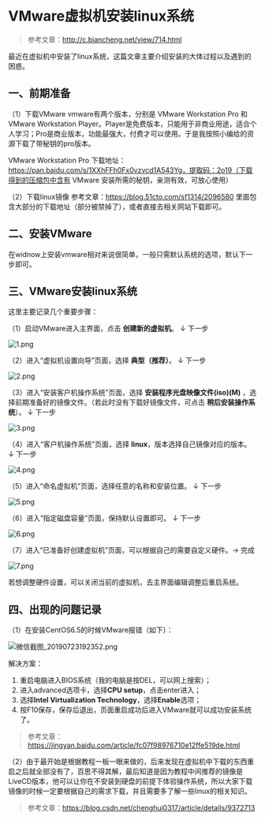 # VMware虚拟机安装linux系统

> 参考文章：http://c.biancheng.net/view/714.html

最近在虚拟机中安装了linux系统，这篇文章主要介绍安装的大体过程以及遇到的困惑。

## 一、前期准备

（1）下载VMware
vmware有两个版本，分别是 VMware Workstation Pro 和 VMware Workstation Player。Player是免费版本，只能用于非商业用途，适合个人学习；Pro是商业版本，功能最强大，付费才可以使用。于是我按照小编给的资源下载了带秘钥的pro版本。

VMware Workstation Pro 下载地址：https://pan.baidu.com/s/1XXhFFh0Fx0vzvcd1A543Yg，提取码：2o19（下载得到的压缩包中含有 VMware 安装所需的秘钥，亲测有效，可放心使用）

（2）下载linux镜像
参考文章：https://blog.51cto.com/sf1314/2096580
里面包含大部分的下载地址（部分被禁掉了），或者直接去相关网站下载即可。

## 二、安装VMware
在widnow上安装vmware相对来说很简单，一般只需默认系统的选项，默认下一步即可。

## 三、VMware安装linux系统
这里主要记录几个重要步骤：

（1）启动VMware进入主界面，点击 **创建新的虚拟机**。 &darr; 下一步

![1.png](https://upload-images.jianshu.io/upload_images/5657049-cd0fae05f388eb55.png?imageMogr2/auto-orient/strip%7CimageView2/2/w/1240)

（2）进入“虚拟机设置向导”页面，选择 **典型（推荐）**。 &darr; 下一步

![2.png](https://upload-images.jianshu.io/upload_images/5657049-28d15106d3c63023.png?imageMogr2/auto-orient/strip%7CimageView2/2/w/1240)

（3）进入“安装客户机操作系统”页面，选择 **安装程序光盘映像文件(iso)(M)** ，选择前期准备好的镜像文件。（若此时没有下载好镜像文件，可点击 **稍后安装操作系统**）。 &darr; 下一步

![3.png](https://upload-images.jianshu.io/upload_images/5657049-2fe3105da2234ee2.png?imageMogr2/auto-orient/strip%7CimageView2/2/w/1240)

（4）进入“客户机操作系统”页面，选择 **linux**，版本选择自己镜像对应的版本。 &darr; 下一步

![4.png](https://upload-images.jianshu.io/upload_images/5657049-b30a6c9c443126f2.png?imageMogr2/auto-orient/strip%7CimageView2/2/w/1240)

（5）进入“命名虚拟机”页面，选择任意的名称和安装位置。 &darr; 下一步

![5.png](https://upload-images.jianshu.io/upload_images/5657049-d946e986aef09639.png?imageMogr2/auto-orient/strip%7CimageView2/2/w/1240)

（6）进入“指定磁盘容量”页面，保持默认设置即可。 &darr; 下一步

![6.png](https://upload-images.jianshu.io/upload_images/5657049-0bc807a9b9e66818.png?imageMogr2/auto-orient/strip%7CimageView2/2/w/1240)

（7）进入“已准备好创建虚拟机”页面，可以根据自己的需要自定义硬件。&rarr; 完成

![7.png](https://upload-images.jianshu.io/upload_images/5657049-aaf443b0633f8ed0.png?imageMogr2/auto-orient/strip%7CimageView2/2/w/1240)

若想调整硬件设置，可以关闭当前的虚拟机，去主界面编辑调整后重启系统。

## 四、出现的问题记录

（1）在安装CentOS6.5的时候VMware报错（如下）：

![微信截图_20190723192352.png](https://upload-images.jianshu.io/upload_images/5657049-3b2aa59dfd033cd9.png?imageMogr2/auto-orient/strip%7CimageView2/2/w/1240)

解决方案：

1. 重启电脑进入BIOS系统（我的电脑是按DEL，可以网上搜索）；
2. 进入advanced选项卡，选择**CPU setup**，点击enter进入；
3. 选择**Intel Virtualization Technology**，选择**Enable**选项；
4. 按F10保存，保存后退出，页面重启成功后进入VMware就可以成功安装系统了。

> 参考文章：https://jingyan.baidu.com/article/fc07f98976710e12ffe519de.html

（2）由于最开始是根据教程一板一眼来做的，后来发现在虚拟机中下载的东西重启之后就全部没有了，百思不得其解，最后知道是因为教程中间推荐的镜像是LiveCD版本，他可以让你在不安装到硬盘的前提下体验操作系统，所以大家下载镜像的时候一定要根据自己的需求下载，并且需要多了解一些linux的相关知识。
> 参考文章：https://blog.csdn.net/chenghui0317/article/details/9372713